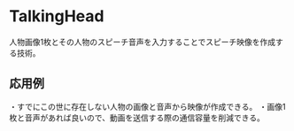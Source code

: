 # TalkingHead
人物画像1枚とその人物のスピーチ音声を入力することでスピーチ映像を作成する技術。

## 応用例
・すでにこの世に存在しない人物の画像と音声から映像が作成できる。
・画像1枚と音声があれば良いので、動画を送信する際の通信容量を削減できる。
